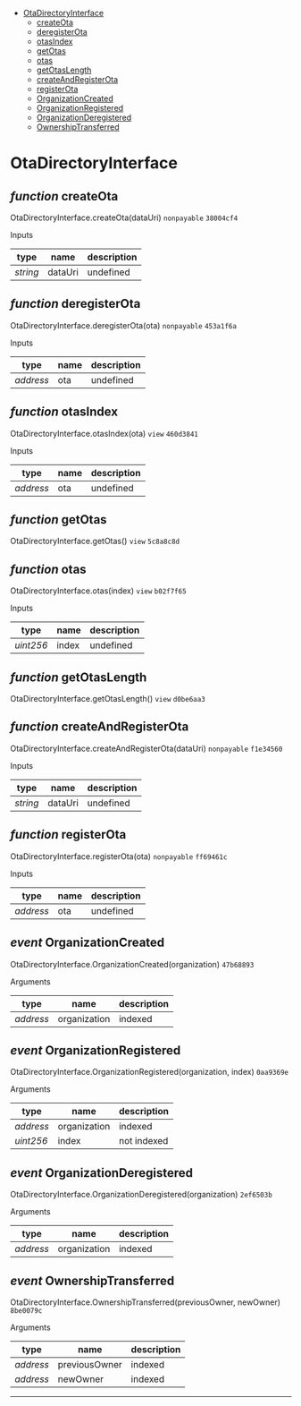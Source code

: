 * [OtaDirectoryInterface](#otadirectoryinterface)
  * [createOta](#function-createota)
  * [deregisterOta](#function-deregisterota)
  * [otasIndex](#function-otasindex)
  * [getOtas](#function-getotas)
  * [otas](#function-otas)
  * [getOtasLength](#function-getotaslength)
  * [createAndRegisterOta](#function-createandregisterota)
  * [registerOta](#function-registerota)
  * [OrganizationCreated](#event-organizationcreated)
  * [OrganizationRegistered](#event-organizationregistered)
  * [OrganizationDeregistered](#event-organizationderegistered)
  * [OwnershipTransferred](#event-ownershiptransferred)

# OtaDirectoryInterface


## *function* createOta

OtaDirectoryInterface.createOta(dataUri) `nonpayable` `38004cf4`


Inputs

| **type** | **name** | **description** |
|-|-|-|
| *string* | dataUri | undefined |


## *function* deregisterOta

OtaDirectoryInterface.deregisterOta(ota) `nonpayable` `453a1f6a`


Inputs

| **type** | **name** | **description** |
|-|-|-|
| *address* | ota | undefined |


## *function* otasIndex

OtaDirectoryInterface.otasIndex(ota) `view` `460d3841`


Inputs

| **type** | **name** | **description** |
|-|-|-|
| *address* | ota | undefined |


## *function* getOtas

OtaDirectoryInterface.getOtas() `view` `5c8a8c8d`





## *function* otas

OtaDirectoryInterface.otas(index) `view` `b02f7f65`


Inputs

| **type** | **name** | **description** |
|-|-|-|
| *uint256* | index | undefined |


## *function* getOtasLength

OtaDirectoryInterface.getOtasLength() `view` `d0be6aa3`





## *function* createAndRegisterOta

OtaDirectoryInterface.createAndRegisterOta(dataUri) `nonpayable` `f1e34560`


Inputs

| **type** | **name** | **description** |
|-|-|-|
| *string* | dataUri | undefined |


## *function* registerOta

OtaDirectoryInterface.registerOta(ota) `nonpayable` `ff69461c`


Inputs

| **type** | **name** | **description** |
|-|-|-|
| *address* | ota | undefined |

## *event* OrganizationCreated

OtaDirectoryInterface.OrganizationCreated(organization) `47b68893`

Arguments

| **type** | **name** | **description** |
|-|-|-|
| *address* | organization | indexed |

## *event* OrganizationRegistered

OtaDirectoryInterface.OrganizationRegistered(organization, index) `0aa9369e`

Arguments

| **type** | **name** | **description** |
|-|-|-|
| *address* | organization | indexed |
| *uint256* | index | not indexed |

## *event* OrganizationDeregistered

OtaDirectoryInterface.OrganizationDeregistered(organization) `2ef6503b`

Arguments

| **type** | **name** | **description** |
|-|-|-|
| *address* | organization | indexed |

## *event* OwnershipTransferred

OtaDirectoryInterface.OwnershipTransferred(previousOwner, newOwner) `8be0079c`

Arguments

| **type** | **name** | **description** |
|-|-|-|
| *address* | previousOwner | indexed |
| *address* | newOwner | indexed |


---